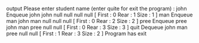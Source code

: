 output
Please enter student name (enter quite for exit the program) :
john
Enqueue john
john null null null null [ First : 0 Rear : 1 Size : 1 ]
man
Enqueue man
john man null null null [ First : 0 Rear : 2 Size : 2 ]
pree
Enqueue pree
john man pree null null [ First : 0 Rear : 3 Size : 3 ]
quit
Dequeue john
man pree null null [ First : 1 Rear : 3 Size : 2 ]
Program has exit
